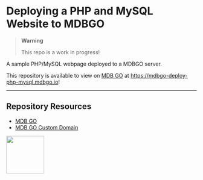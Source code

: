 # Deploying a PHP and MySQL Website to MDBGO

> **Warning**
>
> This repo is a work in progress!

A sample PHP/MySQL webpage deployed to a MDBGO server.

This repository is available to view on [MDB GO](https://mdbgo.com/) at https://mdbgo-deploy-php-mysql.mdbgo.io!

***

## Repository Resources

* [MDB GO](https://mdbgo.com/)
* [MDB GO Custom Domain](https://mdbgo.com/docs/custom-domains/mdbgo-subdomains/)

<a href="https://codeadam.ca">
<img src="https://codeadam.ca/images/code-block.png" width="100">
</a>
